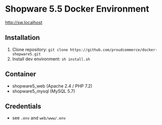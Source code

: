 # Shopware 5.5 Docker Environment

http://sw.localhost

## Installation

1. Clone repository: `git clone https://github.com/proudcommerce/docker-shopware5.git`
2. Install dev environment: `sh install.sh`

## Container
- shopware5_web (Apache 2.4 / PHP 7.2)
- shopware5_mysql (MySQL 5.7)

## Credentials

- see `.env` and `web/www/.env`